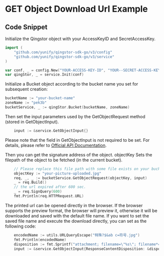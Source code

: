 # GET Object Download Url Example

## Code Snippet

Initialize the Qingstor object with your AccessKeyID and SecretAccessKey.

```go
import (
	"github.com/yunify/qingstor-sdk-go/v3/config"
	"github.com/yunify/qingstor-sdk-go/v3/service"
)

var conf, _ = config.New("YOUR-ACCESS-KEY-ID", "YOUR--SECRET-ACCESS-KEY")
var qingStor, _ = service.Init(conf)
```

Initialize a Bucket object according to the bucket name you set for subsequent creation:

```go
bucketName := "your-bucket-name"
zoneName := "pek3b"
bucketService, _ := qingStor.Bucket(bucketName, zoneName)
```

Then set the input parameters used by the GetObjectRequest method (stored in GetObjectInput).

```go
    input := &service.GetObjectInput{}
```

Please note that the field in GetObjectInput is not required to be set. For details, please refer to [Official API Documentation](https://docs.qingcloud.com/qingstor/api/object/get).

Then you can get the signature address of the object. objectKey Sets the filepath of the object to be fetched (in the current bucket).

```go
	// Please replace this file path with some file exists on your bucket.
	objectKey := "your-picture-uploaded.jpg"
	req, _, _ := bucketService.GetObjectRequest(objectKey, input)
	_ = req.Build()
	// the url expired after 600 sec.
	_ = req.SignQuery(600)
	fmt.Println(req.HTTPRequest.URL)
```

The printed url can be opened directly in the browser. If the browser supports the preview format, the browser will preview it, otherwise it will be downloaded and saved with the default file name.
If you want to set the saved file name and execute the download directly, you can set as the following code:

```go
	encodedName := utils.URLQueryEscape("特殊?$&ab c=符号.jpg")
	fmt.Println(encodedName)
	disposition := fmt.Sprintf("attachment; filename=\"%s\"; filename*=utf-8''%s", encodedName, encodedName)
    input := &service.GetObjectInput{ResponseContentDisposition: &disposition}
```
